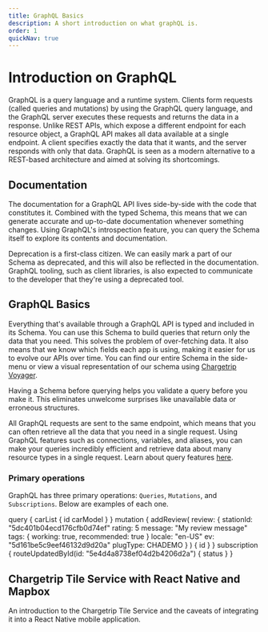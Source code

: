 ```yaml
---
title: GraphQL Basics
description: A short introduction on what graphQL is.
order: 1
quickNav: true
---
```


# Introduction on GraphQL
GraphQL is a query language and a runtime system. Clients form requests (called queries and mutations) by using the GraphQL query language, and the GraphQL server executes these requests and returns the data in a response. Unlike REST APIs, which expose a different endpoint for each resource object, a GraphQL API makes all data available at a single endpoint. A client specifies exactly the data that it wants, and the server responds with only that data. GraphQL is seen as a modern alternative to a REST-based architecture and aimed at solving its shortcomings.

## Documentation
The documentation for a GraphQL API lives side-by-side with the code that constitutes it. Combined with the typed Schema, this means that we can generate accurate and up-to-date documentation whenever something changes. Using GraphQL's introspection feature, you can query the Schema itself to explore its contents and documentation.

Deprecation is a first-class citizen. We can easily mark a part of our Schema as deprecated, and this will also be reflected in the documentation. GraphQL tooling, such as client libraries, is also expected to communicate to the developer that they're using a deprecated tool.

## GraphQL Basics
Everything that's available through a GraphQL API is typed and included in its Schema. You can use this Schema to build queries that return only the data that you need. This solves the problem of over-fetching data. It also means that we know which fields each app is using, making it easier for us to evolve our APIs over time. You can find our entire Schema in the side-menu or view a visual representation of our schema using [Chargetrip Voyager](https://voyager.chargetrip.com/).

Having a Schema before querying helps you validate a query before you make it. This eliminates unwelcome surprises like unavailable data or erroneous structures.

All GraphQL requests are sent to the same endpoint, which means that you can often retrieve all the data that you need in a single request. Using GraphQL features such as connections, variables, and aliases, you can make your queries incredibly efficient and retrieve data about many resource types in a single request. Learn about query features [here](https://graphql.org/learn/queries/).

### Primary operations
GraphQL has three primary operations: `Queries`, `Mutations`, and `Subscriptions`. Below are examples of each one.

<code-block lang="graphql" prefix="GraphQL / Primary Operations" title="Query">
query {
  carList {
    id
    carModel
  }
}
</code-block>

<code-block lang="graphql" prefix="GraphQL / Primary Operations" title="Mutation">
mutation {
  addReview(
    review: {
      stationId: "5dc401b04ecd176cfb0d74ef"
      rating: 5
      message: "My review message"
      tags: { working: true, recommended: true }
      locale: "en-US"
      ev: "5d161be5c9eef46132d9d20a"
      plugType: CHADEMO
    }
  ) {
    id
  }
}
</code-block>

<code-block lang="graphql" prefix="GraphQL / Primary Operations" title="Subscription">
subscription {
  routeUpdatedById(id: "5e4d4a8738ef04d2b4206d2a") {
    status
  }
}
</code-block>

<right-aside large="true">

<article-teaser src="globe.svg" href="https://medium.com/chargetrip/chargetrip-tile-service-with-react-native-and-mapbox-228dae36a574">

## Chargetrip Tile Service with React Native and Mapbox
An introduction to the Chargetrip Tile Service and the caveats of integrating it into a React Native mobile application.

</article-teaser>

<latest-updates></latest-updates>

</right-aside>

